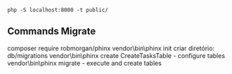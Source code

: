 ```
php -S localhost:8000 -t public/
```

## Commands Migrate

composer require robmorgan/phinx
vendor\bin\phinx init
criar diretório: db/migrations
vendor\bin\phinx create CreateTasksTable - configure tables
vendor\bin\phinx migrate - execute and create tables